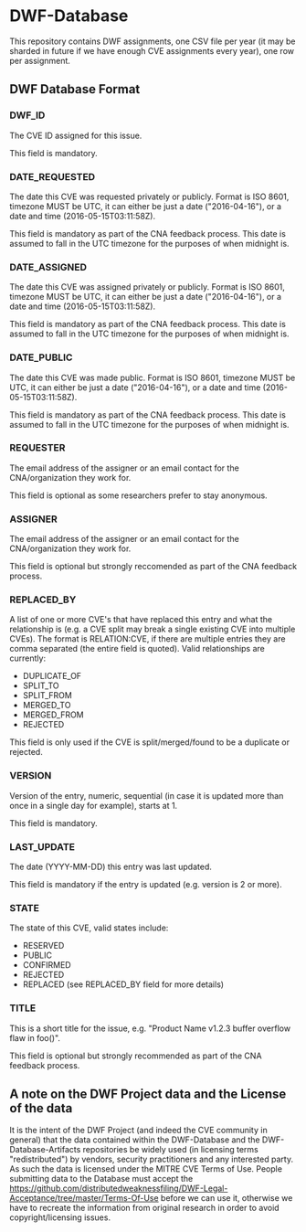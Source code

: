 # DWF-Database
This repository contains DWF assignments, one CSV file per year (it may be sharded in future if we have enough CVE assignments every year), one row per assignment. 

## DWF Database Format

### DWF_ID

The CVE ID assigned for this issue.

This field is mandatory.

### DATE_REQUESTED

The date this CVE was requested privately or publicly. Format is ISO 8601, timezone MUST be UTC, it can either be just a date ("2016-04-16"), or a date and time (2016-05-15T03:11:58Z).

This field is mandatory as part of the CNA feedback process. This date is assumed to fall in the UTC timezone for the purposes of when midnight is.

### DATE_ASSIGNED

The date this CVE was assigned privately or publicly. Format is ISO 8601, timezone MUST be UTC, it can either be just a date ("2016-04-16"), or a date and time (2016-05-15T03:11:58Z).

This field is mandatory as part of the CNA feedback process. This date is assumed to fall in the UTC timezone for the purposes of when midnight is.

### DATE_PUBLIC

The date this CVE was made public. Format is ISO 8601, timezone MUST be UTC, it can either be just a date ("2016-04-16"), or a date and time (2016-05-15T03:11:58Z).

This field is mandatory as part of the CNA feedback process. This date is assumed to fall in the UTC timezone for the purposes of when midnight is.

### REQUESTER

The email address of the assigner or an email contact for the CNA/organization they work for.

This field is optional as some researchers prefer to stay anonymous. 

### ASSIGNER

The email address of the assigner or an email contact for the CNA/organization they work for.

This field is optional but strongly reccomended as part of the CNA feedback process. 

### REPLACED_BY

A list of one or more CVE's that have replaced this entry and what the relationship is (e.g. a CVE split may break a single existing CVE into multiple CVEs). The format is RELATION:CVE, if there are multiple entries they are comma separated (the entire field is quoted). Valid relationships are currently:

* DUPLICATE_OF
* SPLIT_TO
* SPLIT_FROM
* MERGED_TO
* MERGED_FROM
* REJECTED

This field is only used if the CVE is split/merged/found to be a duplicate or rejected.

### VERSION

Version of the entry, numeric, sequential (in case it is updated more than once in a single day for example), starts at 1.

This field is mandatory.

### LAST_UPDATE

The date (YYYY-MM-DD) this entry was last updated.

This field is mandatory if the entry is updated (e.g. version is 2 or more).

### STATE

The state of this CVE, valid states include:

* RESERVED
* PUBLIC
* CONFIRMED
* REJECTED
* REPLACED (see REPLACED_BY field for more details)

### TITLE

This is a short title for the issue, e.g. "Product Name v1.2.3 buffer overflow flaw in foo()".

This field is optional but strongly recommended as part of the CNA feedback process. 

## A note on the DWF Project data and the License of the data

It is the intent of the DWF Project (and indeed the CVE community in general) that the data contained within the DWF-Database and the DWF-Database-Artifacts repositories be widely used (in licensing terms "redistributed") by vendors, security practitioners and any interested party. As such the data is licensed under the MITRE CVE Terms of Use. People submitting data  to the Database must accept the https://github.com/distributedweaknessfiling/DWF-Legal-Acceptance/tree/master/Terms-Of-Use before we can use it, otherwise we have to recreate the information from original research in order to avoid copyright/licensing issues.


